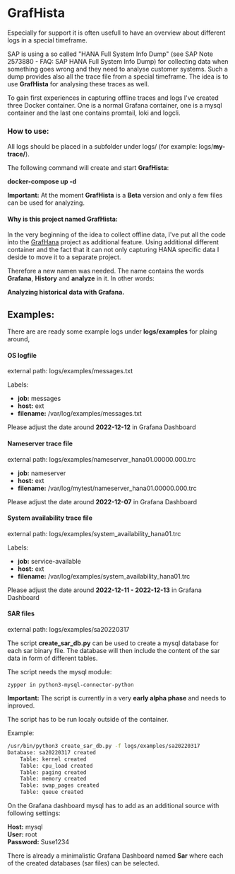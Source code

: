 # GrafHista

Especially for support it is often usefull to have an overview about different logs in a special timeframe. 

SAP is using a so called "HANA Full System Info Dump" (see SAP Note 2573880 - FAQ: SAP HANA Full System Info Dump) for collecting data when something goes wrong and they need to analyse customer systems. Such a dump provides also all the trace file from a special timeframe. The idea is to use **GrafHista** for analysing these traces as well. 

To gain first experiences in capturing offline traces and logs I've created three  Docker container. One is a normal Grafana container, one is a mysql container and the last one contains promtail, loki and logcli.

### How to use:

All logs should be placed in a subfolder under logs/ (for example: logs/**my-trace/**). 

The following command will create and start **GrafHista**:

**docker-compose up -d**

**Important:** At the moment **GrafHista** is a **Beta** version and only a few files can be used for analyzing. 


#### Why is this project named GrafHista:
In the very beginning of the idea to collect offline data, I've put all the code into the [GrafHana](https://gitlab.suse.de/tschloss/grafhana/) project as additional feature. Using additional different container and the fact that it can 
not only capturing HANA specific data I deside to move it to a separate project.

Therefore a new namen was needed. The name contains the words **Grafana**, **History** and **analyze** in it. In other words:

**Analyzing historical data with Grafana.**



## Examples:
There are are ready some example logs under **logs/examples** for plaing around,


#### OS logfile 

external path: logs/examples/messages.txt    

Labels: 
- **job:** messages
- **host:** ext
- **filename:** /var/log/examples/messages.txt

Please adjust the date around **2022-12-12** in Grafana Dashboard

#### Nameserver trace file 

external path: logs/examples/nameserver_hana01.00000.000.trc

- **job:** nameserver
- **host:** ext
- **filename:** /var/log/mytest/nameserver_hana01.00000.000.trc

Please adjust the date around **2022-12-07** in Grafana Dashboard


#### System availability trace file

external path: logs/examples/system_availability_hana01.trc

Labels: 
- **job:** service-available
- **host:** ext
- **filename:** /var/log/examples/system_availability_hana01.trc

Please adjust the date around **2022-12-11 - 2022-12-13** in Grafana Dashboard

#### SAR files

external path:  logs/examples/sa20220317

The script **create_sar_db.py** can be used to create a mysql database for each 
sar binary file. The database will then include the content of the sar data in form of different tables. 

The script needs the mysql module:

    zypper in python3-mysql-connector-python


**Important:** The script is currently in a very **early alpha phase** and needs to inproved.

The script has to be run localy outside of the container. 

Example:

```bash
/usr/bin/python3 create_sar_db.py -f logs/examples/sa20220317
Database: sa20220317 created
    Table: kernel created
    Table: cpu_load created
    Table: paging created
    Table: memory created
    Table: swap_pages created
    Table: queue created
```


On the Grafana dashboard mysql has to add as an additional source with following settings:

**Host:** mysql  
**User:** root  
**Password:** Suse1234  

There is already a minimalistic Grafana Dashboard named **Sar** where each of 
the created databases (sar files)  can be selected.